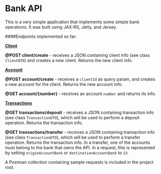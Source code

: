 # Bank API

This is a very simple application that implements some simple bank operations.
It was built using JAX-RS, Jetty, and Jersey.

####Endpoints implemented so far:

<u>**Client**</u>

**@POST client/create** - receives a JSON containing client info (see class `ClientDTO`) and creates a new client.
Returns the new client info.

<u>**Account**</u>

**@POST account/create** - receives a `clientId` as query param, and creates a new account for the client. Returns the
new account info.

**@GET account/{number}** - receives an account `number` and returns its info.

<u>**Transactions**</u>

**@GET transactions/deposit** - receives a JSON containing transaction info (see class `TransactionDTO`), which will be
used to perform a deposit operation. Returns the transaction info.

**@GET transactions/transfer** - receives a JSON containing transaction info (see class `TransactionDTO`), which will be
used to perform a transfer operation. Returns the transaction info. In a transfer, one of the accounts must belong to
the bank that owns the API. In a request, this is represented by setting `originAccountBank` or `destinationAccountBank`
to `23`.

A Postman collection containing sample requests is included in the project root.